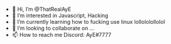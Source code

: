 - 👋 Hi, I’m @ThatRealAyE
- 👀 I’m interested in Javascript, Hacking
- 🌱 I’m currently learning how to fucking use linux lollololollolol
- 💞️ I’m looking to collaborate on ...
- 📫 How to reach me Discord: AyE#7777

<!---
ThatRealAyE/ThatRealAyE is a ✨ special ✨ repository because its `README.md` (this file) appears on your GitHub profile.
You can click the Preview link to take a look at your changes.
--->

